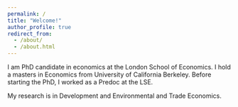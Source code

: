 ```yaml
---
permalink: /
title: "Welcome!"
author_profile: true
redirect_from: 
  - /about/
  - /about.html
---
```


I am PhD candidate in economics at the London School of Economics. I hold a masters in Economics from University of California Berkeley. Before starting the PhD, I worked as a Predoc at the LSE.

My research is in Development and Environmental and Trade Economics.


